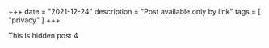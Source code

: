 +++
date = "2021-12-24"
description = "Post available only by link"
tags = [
    "privacy"
]
+++

This is hidden post 4